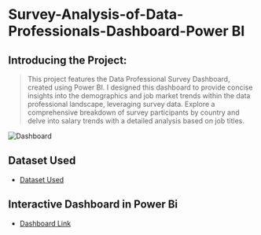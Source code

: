 # Survey-Analysis-of-Data-Professionals-Dashboard-Power BI

## Introducing the Project:
> This project features the Data Professional Survey Dashboard, created using Power BI. I designed this dashboard to provide concise insights into the demographics and job market trends within the data professional landscape, leveraging survey data. Explore a comprehensive breakdown of survey participants by country and delve into salary trends with a detailed analysis based on job titles.

![Dashboard](https://github.com/fatm2/Survey-Analysis-of-Data-Professionals-Dashboard/assets/109034314/cab9bc6d-327f-4269-8acc-e2d94dbddec8)


## Dataset Used
- [Dataset Used](https://github.com/fatm2/Survey-Analysis-of-Data-Professionals-Dashboard/blob/main/Dataset.xlsx)

## Interactive Dashboard in Power Bi

- [Dashboard Link](https://app.powerbi.com/view?r=eyJrIjoiNmY1Zjk2OWEtMzBlMi00OWRkLWE4NjktOWM3ODZlNzE4NWY0IiwidCI6IjUxNGZhYTE5LThjODQtNGNlZi04YWU5LTJiOWRiY2U5MzNjZCIsImMiOjl9)
